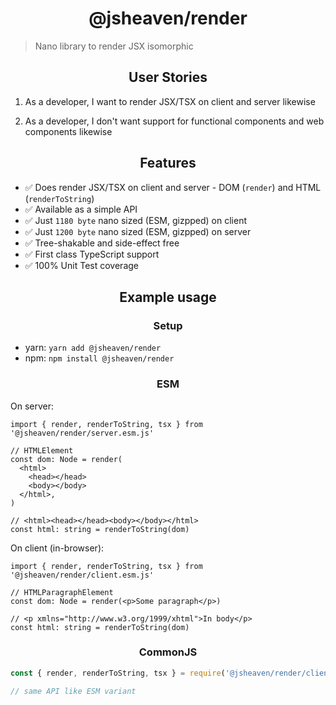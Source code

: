 <h1 align="center">@jsheaven/render</h1>

> Nano library to render JSX isomorphic

<h2 align="center">User Stories</h2>

1. As a developer, I want to render JSX/TSX on client and server likewise

2. As a developer, I don't want support for functional components and web components likewise

<h2 align="center">Features</h2>

- ✅ Does render JSX/TSX on client and server - DOM (`render`) and HTML (`renderToString`)
- ✅ Available as a simple API
- ✅ Just `1180 byte` nano sized (ESM, gizpped) on client
- ✅ Just `1200 byte` nano sized (ESM, gizpped) on server
- ✅ Tree-shakable and side-effect free
- ✅ First class TypeScript support
- ✅ 100% Unit Test coverage

<h2 align="center">Example usage</h2>

<h3 align="center">Setup</h3>

- yarn: `yarn add @jsheaven/render`
- npm: `npm install @jsheaven/render`

<h3 align="center">ESM</h3>

On server:

```tsx
import { render, renderToString, tsx } from '@jsheaven/render/server.esm.js'

// HTMLElement
const dom: Node = render(
  <html>
    <head></head>
    <body></body>
  </html>,
)

// <html><head></head><body></body></html>
const html: string = renderToString(dom)
```

On client (in-browser):

```tsx
import { render, renderToString, tsx } from '@jsheaven/render/client.esm.js'

// HTMLParagraphElement
const dom: Node = render(<p>Some paragraph</p>)

// <p xmlns="http://www.w3.org/1999/xhtml">In body</p>
const html: string = renderToString(dom)
```

<h3 align="center">CommonJS</h3>

```ts
const { render, renderToString, tsx } = require('@jsheaven/render/client.cjs.js')

// same API like ESM variant
```
